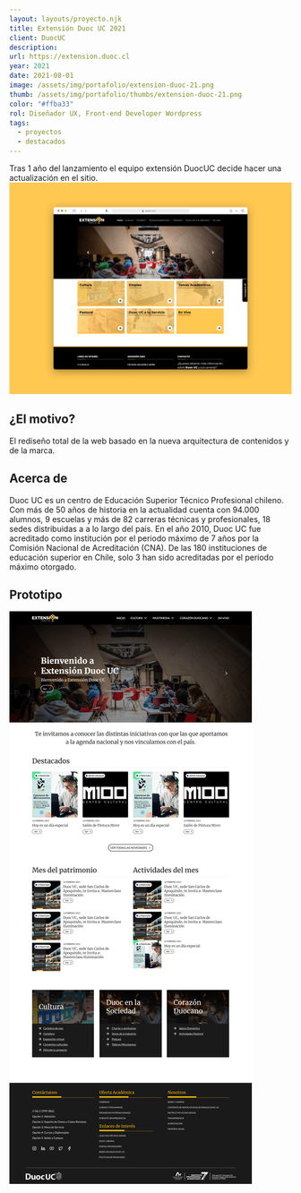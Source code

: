 ```yaml
---
layout: layouts/proyecto.njk
title: Extensión Duoc UC 2021
client: DuocUC
description: 
url: https://extension.duoc.cl
year: 2021
date: 2021-08-01
image: /assets/img/portafolio/extension-duoc-21.png
thumb: /assets/img/portafolio/thumbs/extension-duoc-21.png
color: "#ffba33"
rol: Diseñador UX, Front-end Developer Wordpress
tags:
  - proyectos
  - destacados
---
```

<div class="intro">
Tras 1 año del lanzamiento el equipo extensión DuocUC decide hacer una actualización en el sitio.
</div>

<div class="bento-box bento-1">
  <img class="bento bento-a" src="/assets/img/portafolio/extension-duoc.png" alt="Diseño nueva página de  para Toliv.io" loading="lazy">
</div>

## ¿El motivo?

El rediseño total de la web basado en la nueva arquitectura de contenidos y de la marca.

## Acerca de

Duoc UC es un centro de Educación Superior Técnico Profesional chileno. Con más de 50 años de historia en la actualidad cuenta con 94.000 alumnos, 9 escuelas y más de 82 carreras técnicas y profesionales, 18 sedes distribuidas a a lo largo del pais. En el año 2010, Duoc UC fue acreditado como institución por el periodo máximo de 7 años por la Comisión Nacional de Acreditación (CNA). De las 180 instituciones de educación superior en Chile, solo 3 han sido acreditadas por el periodo máximo otorgado.


## Prototipo

<div class="p-grid-1">
  <img class="rounded-img" src="/assets/img/portafolio/p-extension-duoc-2021.png"> 
</div>
